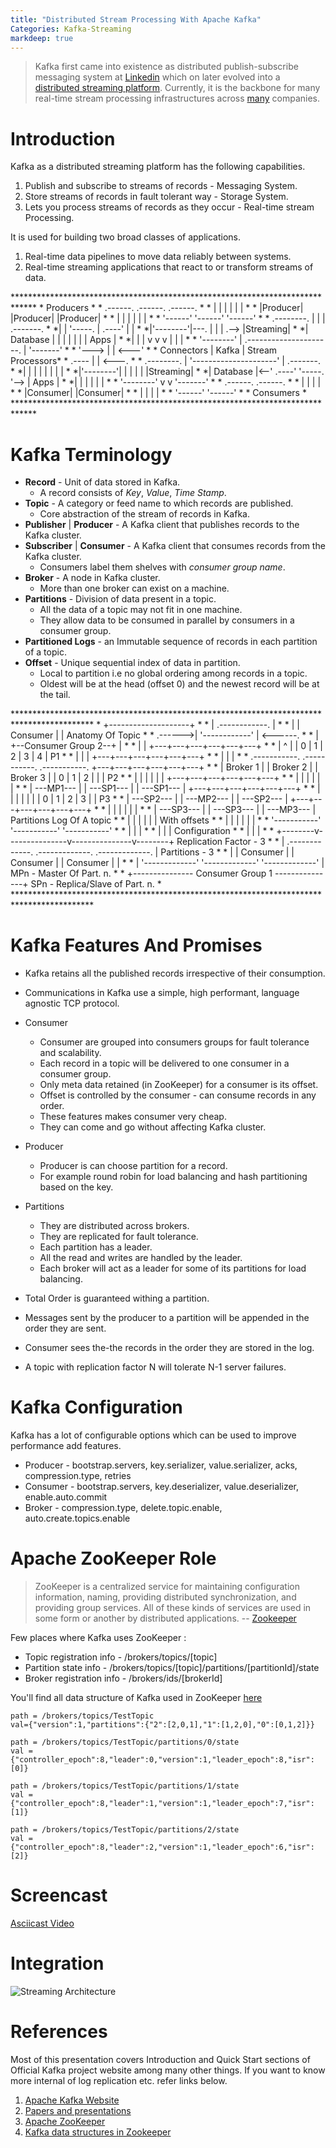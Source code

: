 ```yaml
---
title: "Distributed Stream Processing With Apache Kafka"
Categories: Kafka-Streaming 
markdeep: true
---
```


> Kafka first came into existence as distributed publish-subscribe messaging system at [Linkedin](https://engineering.linkedin.com/27/project-kafka-distributed-publish-subscribe-messaging-system-reaches-v06) which on later evolved into a [distributed streaming platform](https://kafka.apache.org/). Currently, it is the backbone for many real-time stream processing infrastructures across [many](https://cwiki.apache.org/confluence/display/KAFKA/Powered+By) companies.

Introduction
============
Kafka as a distributed streaming platform has the following capabilities.

1. Publish and subscribe to streams of records - Messaging System.
2. Store streams of records in fault tolerant way - Storage System.
3. Lets you process streams of records as they occur - Real-time stream Processing.

It is used for building two broad classes of applications.

1. Real-time data pipelines to move data reliably between systems.
2. Real-time streaming applications that react to or transform streams of data.


<div class="markdeep-diagram">
*****************************************************************************
*                              Producers                                    *
*                 .------.      .------.      .------.                      *
*                |        |    |        |    |        |                     *
*                |Producer|    |Producer|    |Producer|                     *
*                |        |    |        |    |        |                     *
*                 '------'      '------'      '------'                      *
* .--------.          |            |            |             .-------.     *
*|          |          '-----.     |      .----'             |         |    *
*|'--------'|---.             |    |     |              .--> |Streaming|    *
*| Database |    |            |    |     |             |     |   Apps  |    *
*|          |    |            v    v     v             |     |         |    *
* '--------'     |       .---------------------.       |      '-------'     *
*                 '---> |                       | <---'                     *
* Connectors            |         Kafka         |          Stream Processors*
*                 .---- |                       | <---.                     *
* .--------.     |       '---------------------'       |      .-------.     *
*|          |    |               |   |                 |     |         |    *
*|'--------'|    |               |   |                 |     |Streaming|    *
*| Database |<--'          .----'     '-----.           '--> |   Apps  |    *
*|          |             |                  |               |         |    *
* '--------'              v                  v                '-------'     *
*                      .------.          .------.                           *
*                     |        |        |        |                          *
*                     |Consumer|        |Consumer|                          *
*                     |        |        |        |                          *
*                      '------'          '------'                           *
*                               Consumers                                   *
*****************************************************************************
</div>

Kafka Terminology
=================
* **Record** - Unit of data stored in Kafka.
  + A record consists of *Key*, *Value*, *Time Stamp*.
* **Topic** - A category or feed name to which records are published.
  + Core abstraction of the stream of records in Kafka.
* **Publisher** \| **Producer** - A Kafka client that publishes records to the Kafka cluster.
* **Subscriber** \| **Consumer** - A Kafka client that consumes records from the Kafka cluster.
  + Consumers label them shelves with *consumer group name*.
* **Broker** - A node in Kafka cluster.
  + More than one broker can exist on a machine.
* **Partitions** - Division of data present in a topic.
  + All the data of a topic may not fit in one machine.
  + They allow data to be consumed in parallel by consumers in a consumer group.
* **Partitioned Logs** - an Immutable sequence of records in each partition of a topic.
* **Offset** - Unique sequential index of data in partition.
  + Local to partition i.e no global ordering among records in a topic.
  + Oldest will be at the head (offset 0) and the newest record will be at the tail.

<div class="markdeep-diagram">
******************************************************************************************
*               +--------------------+                                                   *
*               |   .------------.   |                                                   *
*               |   |  Consumer  |   |                       Anatomy Of Topic            *
*       .------>|   '------------'   | <------.                                          *
*      |        +--Consumer Group 2--+         |                                         *
*      |                                       |         +---+---+---+---+---+---+       *
*      |                   ^                   |         | 0 | 1 | 2 | 3 | 4 |     P1    *
*      |                   |                   |         +---+---+---+---+---+---+       *
*      |                   |                   |                                         *
*    .-----------.   .-----------.   .-----------.       +---+---+---+---+---+---+       *
*   |   Broker 1  | |   Broker 2  | |   Broker 3  |      | 0 | 1 | 2 |   |   |     P2    *
*   |             | |             | |             |      +---+---+---+---+---+---+       *
*   |             | |             | |             |                                      *
*   |  ---MP1---  | |  ---SP1---  | |  ---SP1---  |      +---+---+---+---+---+---+       *
*   |             | |             | |             |      | 0 | 1 | 2 | 3 |   |     P3    *
*   |  ---SP2---  | |  ---MP2---  | |  ---SP2---  |      +---+---+---+---+---+---+       *
*   |             | |             | |             |                                      *
*   |  ---SP3---  | |  ---SP3---  | |  ---MP3---  |       Partitions Log Of A topic      *
*   |             | |             | |             |             With offsets             *
*   |             | |             | |             |                                      *
*    '-----------'   '-----------'   '-----------'                                       *
*          |               |               |                                             *
*          |               |               |                   Configuration             *
*          |               |               |                                             *
* +--------v---------------v---------------v--------+    Replication Factor - 3          *
* | .-------------. .-------------. .-------------. |    Partitions - 3                  *
* | |  Consumer   | |  Consumer   | |  Consumer   | |                                    *
* | '-------------' '-------------' '-------------' |    MPn - Master Of Part. n.        *
* +--------------- Consumer Group 1  ---------------+    SPn - Replica/Slave of Part. n. *
******************************************************************************************
</div>

Kafka Features And Promises
===========================
* Kafka retains all the published records irrespective of their consumption.
* Communications in Kafka use a simple, high performant, language agnostic TCP protocol.
* Consumer 
  + Consumer are grouped into consumers groups for fault tolerance and scalability.
  + Each record in a topic will be delivered to one consumer in a consumer group.
  + Only meta data retained (in ZooKeeper) for a consumer is its offset.
  + Offset is controlled by the consumer - can consume records in any order.
  + These features makes consumer very cheap.
  + They can come and go without affecting Kafka cluster.
* Producer
  + Producer is can choose partition for a record.
  + For example round robin for load balancing and hash partitioning based on the key.
* Partitions
  + They are distributed across brokers.
  + They are replicated for fault tolerance.
  + Each partition has a leader.
  + All the read and writes are handled by the leader.
  + Each broker will act as a leader for some of its partitions for load balancing.

* Total Order is guaranteed withing a partition.
* Messages sent by the producer to a partition will be appended in the order they are sent.
* Consumer sees the-the records in the order they are stored in the log.
* A topic with replication factor N will tolerate N-1 server failures.

Kafka Configuration
===================
Kafka has a lot of configurable options which can be used to improve performance add features.

* Producer - bootstrap.servers, key.serializer, value.serializer, acks, compression.type, retries
* Consumer - bootstrap.servers, key.deserializer, value.deserializer, enable.auto.commit
* Broker - compression.type, delete.topic.enable, auto.create.topics.enable

Apache ZooKeeper Role
=====================
> ZooKeeper is a centralized service for maintaining configuration information, naming, providing distributed synchronization, and providing group services. All of these kinds of services are used in some form or another by distributed applications. -- [Zookeeper](https://zookeeper.apache.org/)

Few places where Kafka uses ZooKeeper :

* Topic registration info - /brokers/topics/[topic]
* Partition state info - /brokers/topics/[topic]/partitions/[partitionId]/state
* Broker registration info - /brokers/ids/[brokerId]

You'll find all data structure of Kafka used in ZooKeeper [here](https://cwiki.apache.org/confluence/display/KAFKA/Kafka+data+structures+in+Zookeeper)

~~~~~~~~~~~~~~~~~~~~~~~~~~~~~~~
path = /brokers/topics/TestTopic
val={"version":1,"partitions":{"2":[2,0,1],"1":[1,2,0],"0":[0,1,2]}}

path = /brokers/topics/TestTopic/partitions/0/state 
val = {"controller_epoch":8,"leader":0,"version":1,"leader_epoch":8,"isr":[0]}

path = /brokers/topics/TestTopic/partitions/1/state
val = {"controller_epoch":8,"leader":1,"version":1,"leader_epoch":7,"isr":[1]}

path = /brokers/topics/TestTopic/partitions/2/state
val = {"controller_epoch":8,"leader":2,"version":1,"leader_epoch":6,"isr":[2]}
~~~~~~~~~~~~~~~~~~~~~~~~~~~~~~~~

Screencast
================
[Asciicast Video](https://asciinema.org/a/97315)


Integration
================
![Streaming Architecture](/assets/images/streaming-architecture.svg)




References
==========
Most of this presentation covers Introduction and Quick Start sections of Official Kafka project website among many other things.
If you want to know more internal of log replication etc. refer links below.

1. [Apache Kafka Website](https://kafka.apache.org/)
2. [Papers and presentations](https://cwiki.apache.org/confluence/display/KAFKA/Kafka+papers+and+presentations)
3. [Apache ZooKeeper](https://zookeeper.apache.org/)
4. [Kafka data structures in Zookeeper](https://cwiki.apache.org/confluence/display/KAFKA/Kafka+data+structures+in+Zookeeper)

